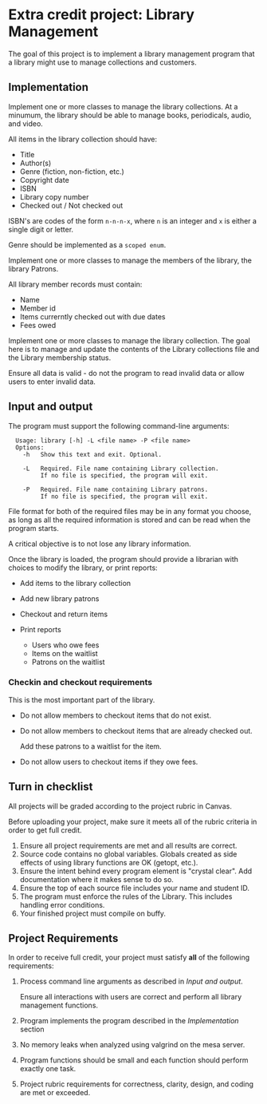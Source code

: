 # Extra credit project: Library Management
The goal of this project is to implement a library management program
that a library might use to manage collections and customers.

## Implementation
Implement one or more classes to manage the library collections.
At a minumum, the library should be able to manage
books, periodicals, audio, and video.

All items in the library collection should have:

- Title
- Author(s)
- Genre (fiction, non-fiction, etc.)
- Copyright date
- ISBN
- Library copy number
- Checked out / Not checked out

ISBN's are codes of the form `n-n-n-x`, 
where `n` is an integer and `x` is either a single digit or letter.

Genre should be implemented as a `scoped enum`.

Implement one or more classes to manage the members of the library,
the library Patrons.

All library member records must contain:

- Name
- Member id
- Items currerntly checked out with due dates
- Fees owed

Implement one or more classes to manage the library collection.
The goal here is to manage and update the contents of the
Library collections file and the Library membership status.

Ensure all data is valid - do not the program to read invalid data or allow
users to enter invalid data.


## Input and output
The program must support the following command-line arguments:

```
  Usage: library [-h] -L <file name> -P <file name>
  Options:
    -h   Show this text and exit. Optional.

    -L   Required. File name containing Library collection.
         If no file is specified, the program will exit.

    -P   Required. File name containing Library patrons.
         If no file is specified, the program will exit.
```

File format for both of the required files may be in any format
you choose, as long as all the required information is
stored and can be read when the program starts.

A critical objective is to not lose any library information.

Once the library is loaded, the program should provide a librarian
with choices to modify the library, or print reports:

- Add items to the library collection
- Add new library patrons
- Checkout and return items
- Print reports

  - Users who owe fees
  - Items on the waitlist
  - Patrons on the waitlist


### Checkin and checkout requirements
This is the most important part of the library.

- Do not allow members to checkout items that do not exist.
- Do not allow members to checkout items that are already checked out.

  Add these patrons to a waitlist for the item.

- Do not allow users to checkout items if they owe fees.

## Turn in checklist
All projects will be graded according to the project rubric in Canvas.

Before uploading your project,
make sure it meets all of the rubric criteria in order to get full credit.

1. Ensure all project requirements are met and all results are correct.
2. Source code contains no global variables.
   Globals created as side effects of using library functions are OK (getopt, etc.).
3. Ensure the intent behind every program element is "crystal clear".
   Add documentation where it makes sense to do so.
4. Ensure the top of each source file includes your name and student ID.
5. The program must enforce the rules of the Library.
   This includes handling error conditions.
6. Your finished project must compile on buffy.

## Project Requirements
In order to receive full credit, your project must satisfy **all**
of the following requirements:

1. Process command line arguments as described in *Input and output*.

   Ensure all interactions with users are correct and
   perform all library management functions.

2. Program implements the program described in the *Implementation* section
3. No memory leaks when analyzed using valgrind on the mesa server.
4. Program functions should be small and each function should perform
   exactly one task.
5. Project rubric requirements for correctness, clarity, design,
   and coding are met or exceeded.



